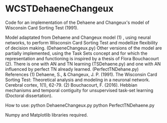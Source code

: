 # WCSTDehaeneChangeux
Code for an implementation of the Dehaene and Changeux's model of Wisconsin Card Sorting Test (1991).

Model adaptated from Dehaene and Changeux model (1) , using neural networks, to perform Wisconsin Card Sorting Test and modellize flexibility of decision making. (DehaeneChangeux.py)
Other versions of the model are partially implemented, using the Task Sets concept and for which the representation and functioning is inspired by a thesis of Flora Bouchacourt (2).
There is one with AN and TN learning (TSDehaene.py) and one with AN influenced by perfect TN already learned. (PerfectTNDehane.py)
References
(1) Dehaene, S., & Changeux, J. P. (1991). The Wisconsin Card Sorting Test: Theoretical analysis and modeling in a neuronal network. Cerebral cortex, 1(1), 62-79.
(2) Bouchacourt, F. (2016). Hebbian mechanisms and temporal contiguity for unsupervised task-set learning (Doctoral dissertation).

How to use: 
python DehaeneChangeux.py
python PerfectTNDehaene.py

Numpy and Matplotlib libraries required.
